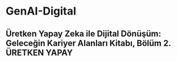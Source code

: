 # GenAI-Digital

## Üretken Yapay Zeka ile Dijital Dönüşüm: Geleceğin Kariyer Alanları Kitabı, Bölüm 2. ÜRETKEN YAPAY 
